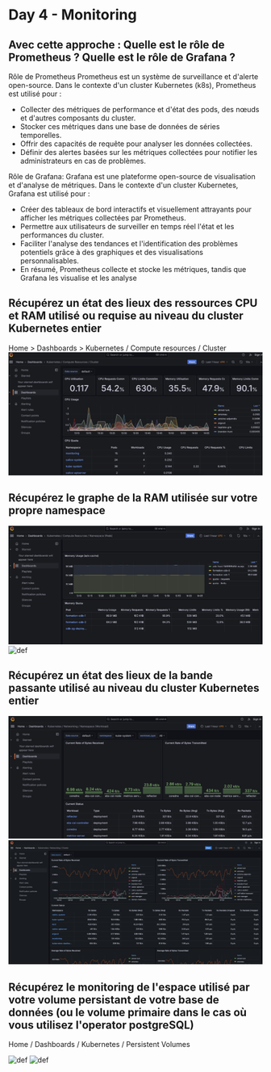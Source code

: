 # Day 4 - Monitoring

## Avec cette approche : Quelle est le rôle de Prometheus ? Quelle est le rôle de Grafana ?

Rôle de Prometheus
Prometheus est un système de surveillance et d'alerte open-source. 
Dans le contexte d'un cluster Kubernetes (k8s), Prometheus est utilisé pour :

- Collecter des métriques de performance et d'état des pods, des nœuds et d'autres composants du cluster.
- Stocker ces métriques dans une base de données de séries temporelles.
- Offrir des capacités de requête pour analyser les données collectées.
- Définir des alertes basées sur les métriques collectées pour notifier les administrateurs en cas de problèmes.

Rôle de Grafana:
Grafana est une plateforme open-source de visualisation et d'analyse de métriques. Dans le contexte d'un cluster Kubernetes, Grafana est utilisé pour :
- Créer des tableaux de bord interactifs et visuellement attrayants pour afficher les métriques collectées par Prometheus.
- Permettre aux utilisateurs de surveiller en temps réel l'état et les performances du cluster.
- Faciliter l'analyse des tendances et l'identification des problèmes potentiels grâce à des graphiques et des visualisations personnalisables.
- En résumé, Prometheus collecte et stocke les métriques, tandis que Grafana les visualise et les analyse

## Récupérez un état des lieux des ressources CPU et RAM utilisé ou requise au niveau du cluster Kubernetes entier

Home > Dashboards > Kubernetes / Compute resources / Cluster 
![def](./cluster-resources.png)

## Récupérez le graphe de la RAM utilisée sur votre propre namespace
![def](./namespace-resources.png)
![def](./namespace-resources2.png)


## Récupérez un état des lieux de la bande passante utilisé au niveau du cluster Kubernetes entier
![def](./network-resources.png)
![def](./network-resources2.png)

## Récupérez le monitoring de l'espace utilisé par votre volume persistant de votre base de données (ou le volume primaire dans le cas où vous utilisez l'operator postgreSQL)
Home / Dashboards / Kubernetes / Persistent Volumes

![def](./volume.png)
![def](./volume2.png)